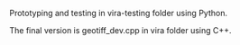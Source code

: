 Prototyping and testing in vira-testing folder using Python.

The final version is geotiff_dev.cpp in vira folder using C++.
